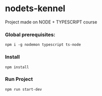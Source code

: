 # nodets-kennel
Project made on NODE + TYPESCRIPT course

### Global prerequisites:
`npm i -g nodemon typescript ts-node`

### Install
`npm install`

### Run Project
`npm run start-dev`